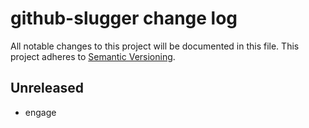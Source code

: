 # github-slugger change log

All notable changes to this project will be documented in this file.
This project adheres to [Semantic Versioning](http://semver.org/).

## Unreleased
* engage
